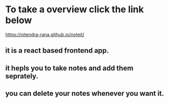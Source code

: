 # To take a overview click the link below 
https://nitendra-rana.github.io/noteit/

## it is a react based frontend app.
## it hepls you to take notes and add them seprately.
## you can delete your notes whenever you want it.

